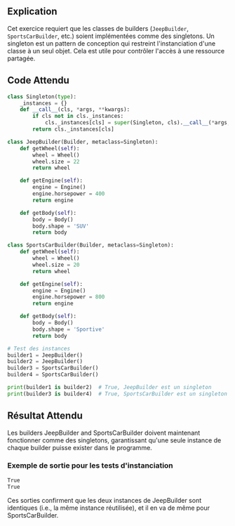 ## Explication

Cet exercice requiert que les classes de builders (`JeepBuilder`, `SportsCarBuilder`, etc.) soient implémentées comme des singletons. Un singleton est un pattern de conception qui restreint l'instanciation d'une classe à un seul objet. Cela est utile pour contrôler l'accès à une ressource partagée.

## Code Attendu

```python
class Singleton(type):
    _instances = {}
    def __call__(cls, *args, **kwargs):
        if cls not in cls._instances:
            cls._instances[cls] = super(Singleton, cls).__call__(*args, **kwargs)
        return cls._instances[cls]

class JeepBuilder(Builder, metaclass=Singleton):
    def getWheel(self):
        wheel = Wheel()
        wheel.size = 22
        return wheel

    def getEngine(self):
        engine = Engine()
        engine.horsepower = 400
        return engine

    def getBody(self):
        body = Body()
        body.shape = 'SUV'
        return body

class SportsCarBuilder(Builder, metaclass=Singleton):
    def getWheel(self):
        wheel = Wheel()
        wheel.size = 20
        return wheel

    def getEngine(self):
        engine = Engine()
        engine.horsepower = 800
        return engine

    def getBody(self):
        body = Body()
        body.shape = 'Sportive'
        return body

# Test des instances
builder1 = JeepBuilder()
builder2 = JeepBuilder()
builder3 = SportsCarBuilder()
builder4 = SportsCarBuilder()

print(builder1 is builder2)  # True, JeepBuilder est un singleton
print(builder3 is builder4)  # True, SportsCarBuilder est un singleton
```

## Résultat Attendu

Les builders JeepBuilder and SportsCarBuilder doivent maintenant fonctionner comme des singletons, garantissant qu'une seule instance de chaque builder puisse exister dans le programme.

### Exemple de sortie pour les tests d'instanciation

```graphql
True
True
```

Ces sorties confirment que les deux instances de JeepBuilder sont identiques (i.e., la même instance réutilisée), et il en va de même pour SportsCarBuilder.